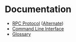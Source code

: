 # Documentation

- <a href="https://docs.nano.org/commands/rpc-protocol/" target="_blank">RPC Protocol</a> (<a href="https://github.com/nanobox-cc/openapi-nano-spec" target="_blank">Alternate</a>)
- <a href="https://docs.nano.org/commands/command-line-interface/" target="_blank">Command Line Interface</a>
- <a href="https://docs.nano.org/glossary/" target="_blank">Glossary</a>
